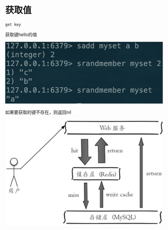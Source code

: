# 获取值

```text
get key
```

获取键hello的值

![](../../.gitbook/assets/image%20%2840%29.png)

如果要获取的键不存在，则返回nil

![](../../.gitbook/assets/image%20%2842%29.png)

